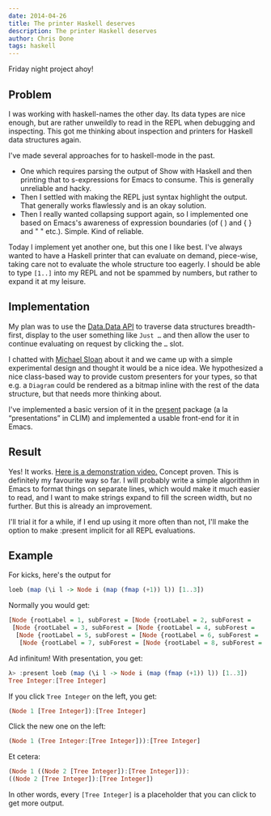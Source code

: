 ```yaml
---
date: 2014-04-26
title: The printer Haskell deserves
description: The printer Haskell deserves
author: Chris Done
tags: haskell
---
```


Friday night project ahoy!

## Problem

I was working with haskell-names the other day. Its data types are
nice enough, but are rather unweildly to read in the REPL when
debugging and inspecting. This got me thinking about inspection and
printers for Haskell data structures again.

I've made several approaches for to haskell-mode in the past.

* One which requires parsing the output of Show with Haskell and then
  printing that to s-expressions for Emacs to consume. This is generally
  unreliable and hacky.
* Then I settled with making the REPL just syntax highlight the
  output. That generally works flawlessly and is an okay solution.
* Then I really wanted collapsing support again, so I implemented one
  based on Emacs's awareness of expression boundaries (of ( ) and { }
  and " " etc.). Simple. Kind of reliable.

Today I implement yet another one, but this one I like best. I've
always wanted to have a Haskell printer that can evaluate on demand,
piece-wise, taking care not to evaluate the whole structure too
eagerly. I should be able to type `[1..]` into my REPL and not be
spammed by numbers, but rather to expand it at my leisure.

## Implementation

My plan was to use the
[Data.Data API](http://chrisdone/posts/data-typeable) to traverse data
structures breadth-first, display to the user something like `Just …`
and then allow the user to continue evaluating on request by clicking
the `…` slot.

I chatted with [Michael Sloan](https://github.com/mgsloan) about it
and we came up with a simple experimental design and thought it would
be a nice idea. We hypothesized a nice class-based way to provide
custom presenters for your types, so that e.g. a `Diagram` could be
rendered as a bitmap inline with the rest of the data structure, but
that needs more thinking about.

I've implemented a basic version of it in the
[present](http://hackage.haskell.org/package/present-0.0.0) package (a
la “presentations” in CLIM) and implemented a usable front-end for it
in Emacs.

## Result

Yes! It
works. [Here is a demonstration video.](http://youtu.be/4rcPfZveGZc)
Concept proven. This is definitely my favourite way so far. I will
probably write a simple algorithm in Emacs to format things on
separate lines, which would make it much easier to read, and I want to
make strings expand to fill the screen width, but no further. But this
is already an improvement.

I'll trial  it for a while, if I end up using
it more often than not, I'll make the option to make :present implicit
for all REPL evaluations.

## Example

For kicks, here's the output for

``` haskell
loeb (map (\i l -> Node i (map (fmap (+1)) l)) [1..3])
```

Normally you would get:

``` haskell
[Node {rootLabel = 1, subForest = [Node {rootLabel = 2, subForest =
 [Node {rootLabel = 3, subForest = [Node {rootLabel = 4, subForest =
  [Node {rootLabel = 5, subForest = [Node {rootLabel = 6, subForest =
   [Node {rootLabel = 7, subForest = [Node {rootLabel = 8, subForest =
```

Ad infinitum! With presentation, you get:

``` haskell
λ> :present loeb (map (\i l -> Node i (map (fmap (+1)) l)) [1..3])
Tree Integer:[Tree Integer]
```

If you click `Tree Integer` on the left, you get:

``` haskell
(Node 1 [Tree Integer]):[Tree Integer]
```

Click the new one on the left:

``` haskell
(Node 1 (Tree Integer:[Tree Integer])):[Tree Integer]
```

Et cetera:

``` haskell
(Node 1 ((Node 2 [Tree Integer]):[Tree Integer])):
((Node 2 [Tree Integer]):[Tree Integer])
```

In other words, every `[Tree Integer]` is a placeholder that you can
click to get more output.
